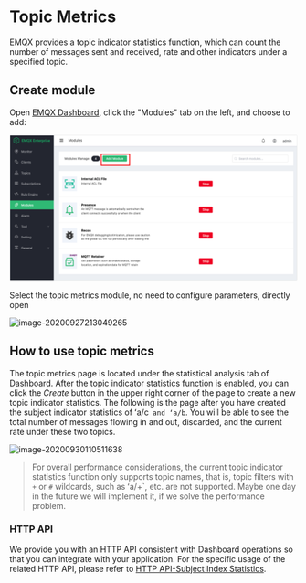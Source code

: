 # Topic Metrics

EMQX provides a topic indicator statistics function, which can count the number of messages sent and received, rate and other indicators under a specified topic.

## Create module

Open [EMQX Dashboard](http://127.0.0.1:18083/#/modules), click the "Modules" tab on the left, and choose to add:

![image-20200927213049265](./assets/modules.png)

Select the topic metrics module, no need to configure parameters, directly open

![image-20200927213049265](./assets/topic_metrics_1.png)

## How to use topic metrics

The topic metrics page is located under the statistical analysis tab of Dashboard. After the topic indicator statistics function is enabled, you can click the *Create* button in the upper right corner of the page to create a new topic indicator statistics. The following is the page after you have created the subject indicator statistics of ʻa/c` and ʻa/b`. You will be able to see the total number of messages flowing in and out, discarded, and the current rate under these two topics.

![image-20200930110511638](./assets/topic_metrics_2.png)

> For overall performance considerations, the current topic indicator statistics function only supports topic names, that is, topic filters with `+` or `#` wildcards, such as ʻa/+`, etc. are not supported. Maybe one day in the future we will implement it, if we solve the performance problem.

### HTTP API

We provide you with an HTTP API consistent with Dashboard operations so that you can integrate with your application. For the specific usage of the related HTTP API, please refer to [HTTP API-Subject Index Statistics](../advanced/http-api.md#endpoint-topic-metrics).